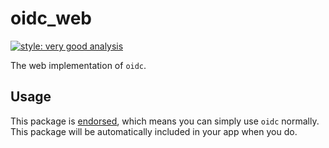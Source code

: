 # oidc_web

[![style: very good analysis][very_good_analysis_badge]][very_good_analysis_link]

The web implementation of `oidc`.

## Usage

This package is [endorsed][endorsed_link], which means you can simply use `oidc`
normally. This package will be automatically included in your app when you do.

[endorsed_link]: https://flutter.dev/docs/development/packages-and-plugins/developing-packages#endorsed-federated-plugin
[very_good_analysis_badge]: https://img.shields.io/badge/style-very_good_analysis-B22C89.svg
[very_good_analysis_link]: https://pub.dev/packages/very_good_analysis
